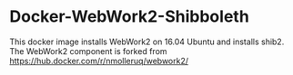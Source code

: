 # Docker-WebWork2-Shibboleth
This docker image installs WebWork2 on 16.04 Ubuntu and installs shib2. The WebWork2 component is forked from https://hub.docker.com/r/nmolleruq/webwork2/
